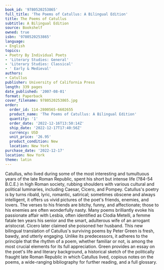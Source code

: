 ```yaml
---
book_id: '9780520253865'
full_title: 'The Poems of Catullus: A Bilingual Edition'
title: The Poems of Catullus
subtitle: A Bilingual Edition
source: Bookshelf
owned: true
isbn: '9780520253865'
language:
- English
topics:
- Poetry By Individual Poets
- 'Literary Studies: General'
- 'Literary Studies: Classical'
- ' Early & Medieval'
authors:
- Catullus
publisher: University of California Press
length: 339 pages
date_published: '2007-08-01'
format: Paperback
cover_filename: 9780520253865.jpg
order:
  order_id: 114-2800565-6602655
  product_name: 'The Poems of Catullus: A Bilingual Edition'
  quantity: '1'
  order_date: '2022-12-16T13:50:14Z'
  ship_date: '2022-12-17T17:40:56Z'
  currency: USD
  unit_price: '26.95'
  product_condition: New
  location: New York
purchase_date: '2022-12-17'
location: New York
theme: latin
---
```

Catullus, who lived during some of the most interesting and tumultuous years of the late Roman Republic, spent his short but intense life (?84-54 B.C.E.) in high Roman society, rubbing shoulders with various cultural and political luminaries, including Caesar, Cicero, and Pompey. Catullus's poetry is by turns ribald, lyric, romantic, satirical; sometimes obscene and always intelligent, it offers us vivid pictures of the poet's friends, enemies, and lovers. The verses to his friends are bitchy, funny, and affectionate; those to his enemies are often wonderfully nasty. Many poems brilliantly evoke his passionate affair with Lesbia, often identified as Clodia Metelli, a femme fatale ten years his senior and the smart, adulterous wife of an arrogant aristocrat. Cicero later claimed she poisoned her husband.
This new bilingual translation of Catullus's surviving poems by Peter Green is fresh, bawdy, and utterly engaging. Unlike its predecessors, it adheres to the principle that the rhythm of a poem, whether familiar or not, is among the most crucial elements for its full appreciation. Green provides an essay on the poet's life and literary background, a historical sketch of the politically fraught late Roman Republic in which Catullus lived, copious notes on the poems, a wide-ranging bibliography for further reading, and a full glossary.
